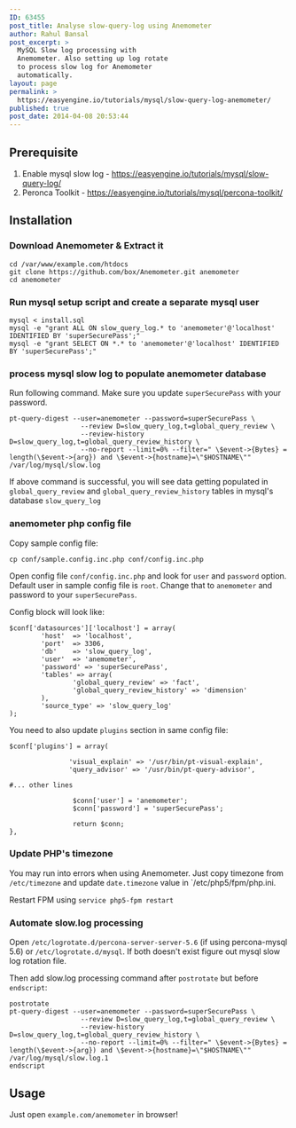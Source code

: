 ```yaml
---
ID: 63455
post_title: Analyse slow-query-log using Anemometer
author: Rahul Bansal
post_excerpt: >
  MySQL Slow log processing with
  Anemometer. Also setting up log rotate
  to process slow log for Anemometer
  automatically.
layout: page
permalink: >
  https://easyengine.io/tutorials/mysql/slow-query-log-anemometer/
published: true
post_date: 2014-04-08 20:53:44
---
```

<h2>Prerequisite</h2>
<ol>
	<li>Enable mysql slow log - <a href="https://easyengine.io/tutorials/mysql/slow-query-log/">https://easyengine.io/tutorials/mysql/slow-query-log/</a></li>
	<li>Peronca Toolkit - <a href="https://easyengine.io/tutorials/mysql/percona-toolkit/">https://easyengine.io/tutorials/mysql/percona-toolkit/</a></li>
</ol>
<h2>Installation</h2>
<h3>Download Anemometer &amp; Extract it</h3>
<pre><code>cd /var/www/example.com/htdocs 
git clone https://github.com/box/Anemometer.git anemometer 
cd anemometer
</code></pre>
<h3>Run mysql setup script and create a separate mysql user</h3>
<pre><code>mysql &lt; install.sql 
mysql -e "grant ALL ON slow_query_log.* to 'anemometer'@'localhost' IDENTIFIED BY 'superSecurePass';"
mysql -e "grant SELECT ON *.* to 'anemometer'@'localhost' IDENTIFIED BY 'superSecurePass';"
</code></pre>
<h3>process mysql slow log to populate anemometer database</h3>
Run following command. Make sure you update <code>superSecurePass</code> with your password.
<pre><code>pt-query-digest --user=anemometer --password=superSecurePass \
                  --review D=slow_query_log,t=global_query_review \
                  --review-history D=slow_query_log,t=global_query_review_history \
                  --no-report --limit=0% --filter=" \$event-&gt;{Bytes} = length(\$event-&gt;{arg}) and \$event-&gt;{hostname}=\"$HOSTNAME\""  /var/log/mysql/slow.log
</code></pre>
If above command is successful, you will see data getting populated in <code>global_query_review</code> and <code>global_query_review_history</code> tables in mysql's database <code>slow_query_log</code>
<h3>anemometer php config file</h3>
Copy sample config file:
<pre><code>cp conf/sample.config.inc.php conf/config.inc.php
</code></pre>
Open config file <code>conf/config.inc.php</code> and look for <code>user</code> and <code>password</code> option. Default user in sample config file is <code>root</code>. Change that to <code>anemometer</code> and password to your <code>superSecurePass</code>.

Config block will look like:
<pre><code>$conf['datasources']['localhost'] = array(
        'host'  =&gt; 'localhost',
        'port'  =&gt; 3306,
        'db'    =&gt; 'slow_query_log',
        'user'  =&gt; 'anemometer',
        'password' =&gt; 'superSecurePass',
        'tables' =&gt; array(
                'global_query_review' =&gt; 'fact',
                'global_query_review_history' =&gt; 'dimension'
        ),
        'source_type' =&gt; 'slow_query_log'
);
</code></pre>
You need to also update <code>plugins</code> section in same config file:
<pre><code>$conf['plugins'] = array(

               'visual_explain' =&gt; '/usr/bin/pt-visual-explain',
               'query_advisor' =&gt; '/usr/bin/pt-query-advisor',

#... other lines

                $conn['user'] = 'anemometer';
                $conn['password'] = 'superSecurePass';

                return $conn;
},
</code></pre>
<h3>Update PHP's timezone</h3>
You may run into errors when using Anemometer. Just copy timezone from <code>/etc/timezone</code> and update <code>date.timezone</code> value in `/etc/php5/fpm/php.ini.

Restart FPM using <code>service php5-fpm restart</code>
<h3>Automate slow.log processing</h3>
Open <code>/etc/logrotate.d/percona-server-server-5.6</code> (if using percona-mysql 5.6) or <code>/etc/logrotate.d/mysql</code>. If both doesn't exist figure out mysql slow log rotation file.

Then add slow.log processing command after <code>postrotate</code> but before <code>endscript</code>:
<pre><code>postrotate
pt-query-digest --user=anemometer --password=superSecurePass \
                  --review D=slow_query_log,t=global_query_review \
                  --review-history D=slow_query_log,t=global_query_review_history \
                  --no-report --limit=0% --filter=" \$event-&gt;{Bytes} = length(\$event-&gt;{arg}) and \$event-&gt;{hostname}=\"$HOSTNAME\"" /var/log/mysql/slow.log.1
endscript
</code></pre>
<h2>Usage</h2>
Just open <code>example.com/anemometer</code> in browser!
